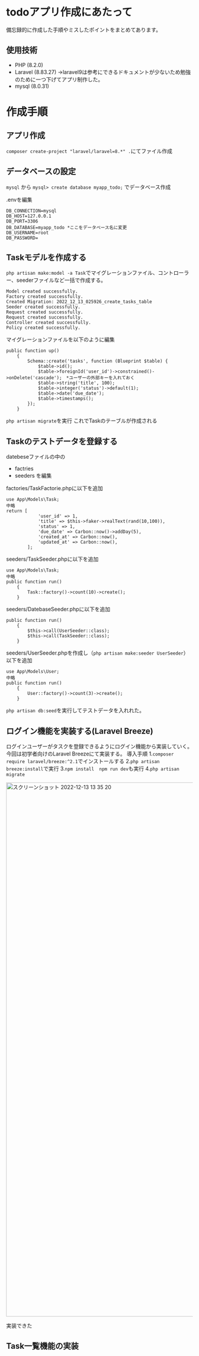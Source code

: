 # todoアプリ作成にあたって
備忘録的に作成した手順やミスしたポイントをまとめてあります。

## 使用技術
- PHP (8.2.0)
- Laravel (8.83.27) →laravel9は参考にできるドキュメントが少ないため勉強のために一つ下げてアプリ制作した。
- mysql (8.0.31)

# 作成手順
## アプリ作成
`composer create-project "laravel/laravel=8.*" .`にてファイル作成

## データベースの設定
`mysql`
から
`mysql> create database myapp_todo;`
でデータベース作成

.envを編集

```.env
DB_CONNECTION=mysql
DB_HOST=127.0.0.1
DB_PORT=3306
DB_DATABASE=myapp_todo *ここをデータベース名に変更
DB_USERNAME=root
DB_PASSWORD=
```
## Taskモデルを作成する
`php artisan make:model -a Task`でマイグレーションファイル、コントローラー、seederファイルなど一括で作成する。
```実行結果
Model created successfully.
Factory created successfully.
Created Migration: 2022_12_13_025926_create_tasks_table
Seeder created successfully.
Request created successfully.
Request created successfully.
Controller created successfully.
Policy created successfully.
```

マイグレーションファイルを以下のように編集
```
public function up()
    {
        Schema::create('tasks', function (Blueprint $table) {
            $table->id();
            $table->foreignId('user_id')->constrained()->onDelete('cascade');　*ユーザーの外部キーを入れておく
            $table->string('title', 100);
            $table->integer('status')->default(1);
            $table->date('due_date');
            $table->timestamps();
        });
    }
```
`php artisan migrate`を実行
これでTaskのテーブルが作成される

## Taskのテストデータを登録する
datebeseファイルの中の
- factries
- seeders
を編集

factories/TaskFactorie.phpに以下を追加
```
use App\Models\Task;
中略
return [
            'user_id' => 1,
            'title' => $this->faker->realText(rand(10,100)),
            'status' => 1,
            'due_date' => Carbon::now()->addDay(5),
            'created_at' => Carbon::now(),
            'updated_at' => Carbon::now(),
        ];
```

seeders/TaskSeeder.phpに以下を追加
```
use App\Models\Task;
中略
public function run()
    {
        Task::factory()->count(10)->create();
    }
```
seeders/DatebaseSeeder.phpに以下を追加
```
public function run()
    {
        $this->call(UserSeeder::class);
        $this->call(TaskSeeder::class);
    }
```

seeders/UserSeeder.phpを作成し（`php artisan make:seeder UserSeeder`）以下を追加
```
use App\Models\User;
中略
public function run()
    {
        User::factory()->count(3)->create();
    }
```

`php artisan db:seed`を実行してテストデータを入れれた。

## ログイン機能を実装する(Laravel Breeze)
ログインユーザーがタスクを登録できるようにログイン機能から実装していく。今回は初学者向けのLaravel Breezeにて実装する。
導入手順
1.`composer require laravel/breeze:^2.1`でインストールする
2.`php artisan breeze:install`で実行
3.`npm install`　`npm run dev`も実行
4.`php artisan migrate`

<img width="1440" alt="スクリーンショット 2022-12-13 13 35 20" src="https://user-images.githubusercontent.com/105266085/207227671-c3459b18-c3de-4b92-abf8-bdbf63513b0e.png">

実装できた

## Task一覧機能の実装


